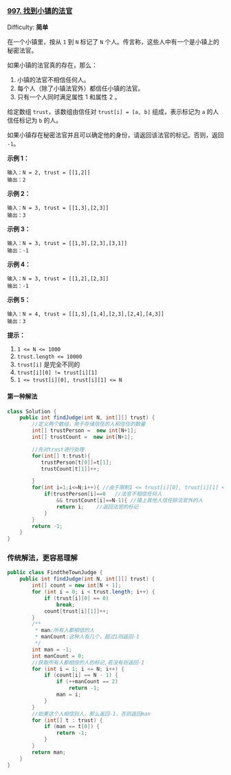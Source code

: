 ### [997\. 找到小镇的法官](https://leetcode-cn.com/problems/find-the-town-judge/)

Difficulty: **简单**

在一个小镇里，按从 `1` 到 `N` 标记了 `N` 个人。传言称，这些人中有一个是小镇上的秘密法官。

如果小镇的法官真的存在，那么：

1. 小镇的法官不相信任何人。
2. 每个人（除了小镇法官外）都信任小镇的法官。
3. 只有一个人同时满足属性 1 和属性 2 。

给定数组 `trust`，该数组由信任对 `trust[i] = [a, b]` 组成，表示标记为 `a` 的人信任标记为 `b` 的人。

如果小镇存在秘密法官并且可以确定他的身份，请返回该法官的标记。否则，返回 `-1`。

**示例 1：**

```
输入：N = 2, trust = [[1,2]]
输出：2
```

**示例 2：**

```
输入：N = 3, trust = [[1,3],[2,3]]
输出：3
```

**示例 3：**

```
输入：N = 3, trust = [[1,3],[2,3],[3,1]]
输出：-1
```

**示例 4：**

```
输入：N = 3, trust = [[1,2],[2,3]]
输出：-1
```

**示例 5：**

```
输入：N = 4, trust = [[1,3],[1,4],[2,3],[2,4],[4,3]]
输出：3
```

**提示：**

1. `1 <= N <= 1000`
2. `trust.length <= 10000`
3. `trust[i]` 是完全不同的
4. `trust[i][0] != trust[i][1]`
5. `1 <= trust[i][0], trust[i][1] <= N`

#### 第一种解法

```java
class Solution {
    public int findJudge(int N, int[][] trust) {
        //定义两个数组，用于存储信任的人和信任的数量
        int[] trustPerson =  new int[N+1];
        int[] trustCount =  new int[N+1];

        //先对trust进行处理
        for(int[] t:trust){
           trustPerson[t[0]]=t[1];
           trustCount[t[1]]++;

        }
        for(int i=1;i<=N;i++){ //由于限制1 <= trust[i][0], trust[i][1] <= N
            if(trustPerson[i]==0   //法官不相信任何人
                && trustCount[i]==N-1){ //镇上其他人信任除法官外的人
                return i;    //返回法官的标记
            }
        }
        return -1;
    }
}
```

### 传统解法，更容易理解


```java
public class FindtheTownJudge {
    public int findJudge(int N, int[][] trust) {
        int[] count = new int[N + 1];
        for (int i = 0; i < trust.length; i++) {
            if (trust[i][0] == 0)
                break;
            count[trust[i][1]]++;
        }
        /**
         * man:所有人都相信的人
         * manCount:这种人有几个，超过1则返回-1
         */
        int man = -1;
        int manCount = 0;
        //获取所有人都相信的人的标记,若没有则返回-1
        for (int i = 1; i <= N; i++) {
            if (count[i] == N - 1) {
                if (++manCount == 2)
                    return -1;
                man = i;
            }
        }
        //如果这个人相信别人，那么返回-1，否则返回man
        for (int[] t : trust) {
            if (man == t[0]) {
                return -1;
            }
        }
        return man;
    }
}
```
